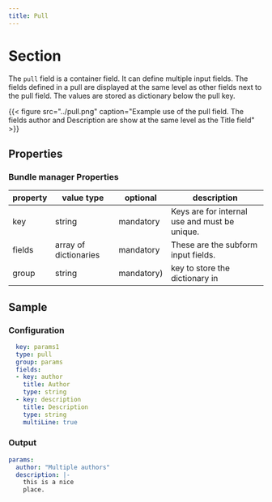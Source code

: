```yaml
---
title: Pull
---
```


# Section

The `pull` field is a container field. It can define multiple input fields. The
fields defined in a pull are displayed at the same level as other fields next
to the pull field. The values are stored as dictionary below the pull key.

{{< figure src="../pull.png" caption="Example use of the pull field. The fields author and Description are show at the same level as the Title field" >}}

## Properties

### Bundle manager Properties

| property | value type            | optional   | description                                   |
|----------|-----------------------|------------|-----------------------------------------------|
| key      | string                | mandatory  | Keys are for internal use and must be unique. |
| fields   | array of dictionaries | mandatory  | These are the subform input fields.           |
| group    | string                | mandatory) | key to store the dictionary in                |

## Sample

### Configuration

```yaml
  key: params1
  type: pull
  group: params
  fields:
  - key: author
    title: Author
    type: string
  - key: description
    title: Description
    type: string
    multiLine: true
```

### Output

```yaml
params:
  author: "Multiple authors"
  description: |-
    this is a nice
    place.
```
